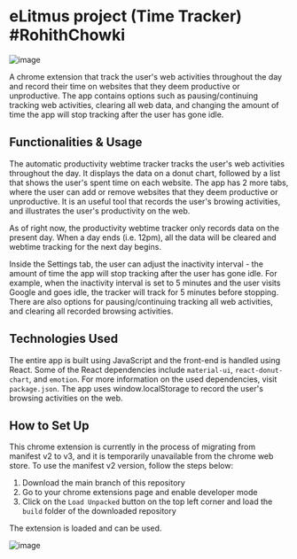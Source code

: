 # eLitmus project (Time Tracker) #RohithChowki

![image](https://github.com/JasonChen1203/auto-productivity-tracker/blob/main/public/demo.png?raw=true)

A chrome extension that track the user's web activities throughout the day and record their time on websites that they deem productive or unproductive. The app contains options such as pausing/continuing tracking web activities, clearing all web data, and changing the amount of time the app will stop tracking after the user has gone idle.

## Functionalities & Usage

The automatic productivity webtime tracker tracks the user's web activities throughout the day. It displays the data on a donut chart, followed by a list that shows the user's spent time on each website. The app has 2 more tabs, where the user can add or remove websites that they deem productive or unproductive. It is an useful tool that records the user's browing activities, and illustrates the user's productivity on the web.

As of right now, the productivity webtime tracker only records data on the present day. When a day ends (i.e. 12pm), all the data will be cleared and webtime tracking for the next day begins.

Inside the Settings tab, the user can adjust the inactivity interval - the amount of time the app will stop tracking after the user has gone idle. For example, when the inactivity interval is set to 5 minutes and the user visits Google and goes idle, the tracker will track for 5 minutes before stopping. There are also options for pausing/continuing tracking all web activities, and clearing all recorded browsing activities.


## Technologies Used

The entire app is built using JavaScript and the front-end is handled using React. Some of the React dependencies include ```material-ui```, ```react-donut-chart```, and ```emotion```. For more information on the used dependencies, visit ```package.json```. The app uses window.localStorage to record the user's browsing activities on the web.


## How to Set Up

This chrome extension is currently in the process of migrating from manifest v2 to v3, and it is temporarily unavailable from the chrome web store. To use the manifest v2 version, follow the steps below:

1. Download the main branch of this repository
2. Go to your chrome extensions page and enable developer mode
3. Click on the ```Load Unpacked``` button on the top left corner and load the ```build``` folder of the downloaded repository

The extension is loaded and can be used.

![image](https://github.com/JasonChen1203/auto-productivity-tracker/blob/main/public/demo_01.png?raw=true)

